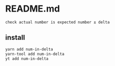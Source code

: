 # README.md

    check actual number is expected number ± delta

## install

```bash
yarn add num-in-delta
yarn-tool add num-in-delta
yt add num-in-delta
```

